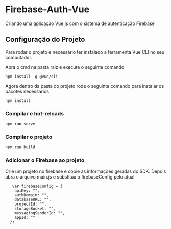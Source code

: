 # Firebase-Auth-Vue

Criando uma aplicação Vue.js com o sistema de autenticação Firebase

## Configuração do Projeto

Para rodar o projeto é necessário ter instalado a ferramenta Vue CLI no seu computador.

Abra o cmd na pasta raiz e execute o seguinte comando 
```
npm install -g @vue/cli
```

Agora dentro da pasta do projeto rode o seguinte comando para instalar os pacotes necessários
```
npm install
```

### Compilar e hot-reloads
```
npm run serve
```

### Compilar o projeto
```
npm run build
```

### Adicionar o Firebase ao projeto

Crie um projeto no firebase e copie as informações geradas do SDK. 
Depois abra o arquivo main.js e substitua o firebaseConfig pelo atual

```
   var firebaseConfig = {
    apiKey: "",
    authDomain: "",
    databaseURL: "",
    projectId: "",
    storageBucket: "",
    messagingSenderId: "",
    appId: ""
  };
```











